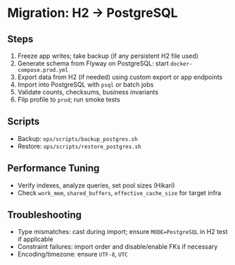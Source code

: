 # Migration: H2 → PostgreSQL

## Steps
1. Freeze app writes; take backup (if any persistent H2 file used)
2. Generate schema from Flyway on PostgreSQL: start `docker-compose.prod.yml`
3. Export data from H2 (if needed) using custom export or app endpoints
4. Import into PostgreSQL with `psql` or batch jobs
5. Validate counts, checksums, business invariants
6. Flip profile to `prod`; run smoke tests

## Scripts
- Backup: `ops/scripts/backup_postgres.sh`
- Restore: `ops/scripts/restore_postgres.sh`

## Performance Tuning
- Verify indexes, analyze queries, set pool sizes (Hikari)
- Check `work_mem`, `shared_buffers`, `effective_cache_size` for target infra

## Troubleshooting
- Type mismatches: cast during import; ensure `MODE=PostgreSQL` in H2 test if applicable
- Constraint failures: import order and disable/enable FKs if necessary
- Encoding/timezone: ensure `UTF-8`, `UTC`
